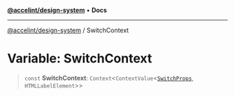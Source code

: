 [**@accelint/design-system**](../README.md) • **Docs**

***

[@accelint/design-system](../README.md) / SwitchContext

# Variable: SwitchContext

> `const` **SwitchContext**: `Context`\<`ContextValue`\<[`SwitchProps`](../type-aliases/SwitchProps.md), `HTMLLabelElement`\>\>
